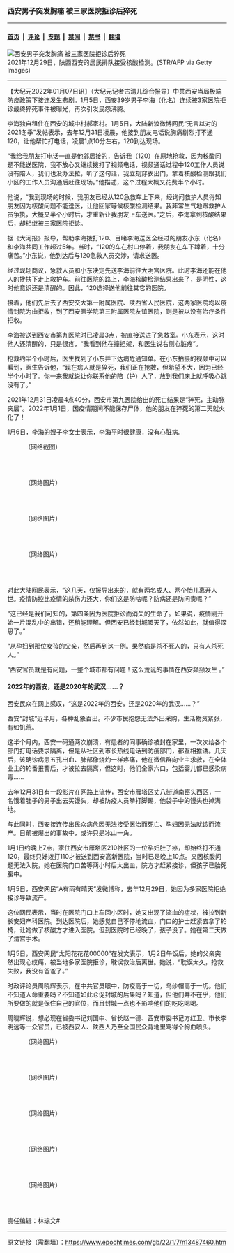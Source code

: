 ### 西安男子突发胸痛 被三家医院拒诊后猝死

---

#### [首页](../../../..?n13487460) &nbsp;|&nbsp; [评论](../../../../../epoch-comment?n13487460) &nbsp;|&nbsp; [专题](../../../../../epoch-special?n13487460) &nbsp;|&nbsp; [禁闻](../../../../../epoch-news?n13487460) &nbsp;|&nbsp; [禁书](../../../../../books?n13487460) &nbsp;|&nbsp; [翻墙](https://github.com/gfw-breaker/nogfw/blob/master/README.md?n13487460)


<div><img alt="西安男子突发胸痛 被三家医院拒诊后猝死" class="attachment-djy_600_400 size-djy_600_400 wp-post-image" src="https://i.epochtimes.com/assets/uploads/2022/01/id13487623-GettyImages-1237454604-600x400.jpg"/>
<div class="caption">
 2021年12月29日，陕西西安的居民排队接受核酸检测。(STR/AFP via Getty Images)
</div></div><hr/><div class="post_content" id="artbody" itemprop="articleBody">
 <!-- article content begin -->
 <p>
  【大纪元2022年01月07日讯】（大纪元记者古清儿综合报导）中共西安当局极端防疫政策下接连发生悲剧。1月5日，西安39岁男子李海（化名）连续被3家医院拒诊最终猝死事件被曝光，再次引发民怨沸腾。
 </p>
 <p>
  李海独自租住在西安的城中村郝家村。1月5日，大陆新浪微博网民“无言以对的2021冬季”发帖表示，去年12月31日凌晨，他接到朋友电话说胸痛剧烈打不通120，让他帮忙打电话，凌晨1点10分左右，120到达现场。
 </p>
 <p>
  “我给我朋友打电话一直是他邻居接的，告诉我（120）在原地抢救，因为核酸问题不能送医院，我不放心又继续拨打了视频电话，视频通话过程中120工作人员说没有陪人，我们也没办法拉，听了这句话，我立刻穿衣出门，拿着核酸检测跟我们小区的工作人员沟通后赶往现场。”他描述，这个过程大概又花费半个小时。
 </p>
 <p>
  他说，“我到现场的时候，我朋友已经从120急救车上下来，经询问救护人员得知朋友因为核酸问题不能送医，让他回家等候核酸检测结果。我非常生气地跟救护人员争执，大概又半个小时后，才重新让我朋友上车送医。”之后，李海拿到核酸结果后，却相继被三家医院拒诊。
 </p>
 <p>
  据《大河报》报导，帮助李海拨打120、目睹李海送医全经过的朋友小东（化名）和李海共同工作超过5年。当时，“120的车在村口停着，我朋友在车下蹲着，十分痛苦。”小东说，他到达后与120急救人员交涉，请求送医。
 </p>
 <p>
  经过现场商议，急救人员和小东决定先送李海前往大明宫医院。此时李海还能在他人的搀扶下走上救护车。前往医院的路上，李海核酸检测结果出来了，是阴性，这时他意识还是清醒的。因此，120选择送他前往其它的医院。
 </p>
 <p>
  接着，他们先后去了西安交大第一附属医院、陕西省人民医院，这两家医院均以疫情封院为由拒收，到了西安医学院第三附属医院友谊医院，则是被以没有治疗条件拒收。
 </p>
 <p>
  李海被送到西安市第九医院时已凌晨3点，被直接送进了急救室。小东表示，这时他人还清醒的，只是很疼，“我看到他在撞担架，和医生说右侧心脏疼”。
 </p>
 <p>
  抢救约半个小时后，医生找到了小东并下达病危通知单。在小东拍摄的视频中可以看到，医生告诉他，“现在病人就是猝死，我们正在抢救，但希望不大，因为已经半个小时了。你一来我就说让你联系他的陪（护）人了，放到我们床上就呼吸心跳没有了。”
 </p>
 <p>
  2021年12月31日凌晨4点40分，西安市第九医院给出的死亡结果是“猝死，主动脉夹层”。2022年1月1日，因疫情期间不能保存尸体，他的朋友在猝死的第二天就火化了！
 </p>
 <p>
  1月6日，李海的嫂子李女士表示，李海平时很健康，没有心脏病。
 </p>
 <figure aria-describedby="caption-attachment-13487702" class="wp-caption aligncenter" id="attachment_13487702" style="width: 440px">
  <ok href="https://i.epochtimes.com/assets/uploads/2022/01/id13487702-1006CvpU1gy1gy4ezirvjoj30u01hcgvv.jpg" target="_blank">
   <img alt="" class="size-full wp-image-13487702" src="https://i.epochtimes.com/assets/uploads/2022/01/id13487702-1006CvpU1gy1gy4ezirvjoj30u01hcgvv.jpg"/>
  </ok>
  <br/><figcaption class="wp-caption-text" id="caption-attachment-13487702">
   （网络截图）
  </figcaption><br/>
 </figure><br/>
 <figure aria-describedby="caption-attachment-13487706" class="wp-caption aligncenter" id="attachment_13487706" style="width: 439px">
  <ok href="https://i.epochtimes.com/assets/uploads/2022/01/id13487706-974ed7456ly1gy44t7uqn1j20j616l77e.jpg" target="_blank">
   <img alt="" class="size-full wp-image-13487706" src="https://i.epochtimes.com/assets/uploads/2022/01/id13487706-974ed7456ly1gy44t7uqn1j20j616l77e.jpg"/>
  </ok>
  <br/><figcaption class="wp-caption-text" id="caption-attachment-13487706">
   （网络图片）
  </figcaption><br/>
 </figure><br/>
 <figure aria-describedby="caption-attachment-13487708" class="wp-caption aligncenter" id="attachment_13487708" style="width: 440px">
  <ok href="https://i.epochtimes.com/assets/uploads/2022/01/id13487708-74ed7456ly1gy44t2zrxyj20j60eedgp.jpg" target="_blank">
   <img alt="" class="size-full wp-image-13487708" src="https://i.epochtimes.com/assets/uploads/2022/01/id13487708-74ed7456ly1gy44t2zrxyj20j60eedgp.jpg"/>
  </ok>
  <br/><figcaption class="wp-caption-text" id="caption-attachment-13487708">
   （网络图片）
  </figcaption><br/>
 </figure><br/>
 <figure aria-describedby="caption-attachment-13487713" class="wp-caption aligncenter" id="attachment_13487713" style="width: 600px">
  <ok href="https://i.epochtimes.com/assets/uploads/2022/01/id13487713-2369-2022-01-07-094011.jpg" target="_blank">
   <img alt="" class="size-large wp-image-13487713" src="https://i.epochtimes.com/assets/uploads/2022/01/id13487713-2369-2022-01-07-094011-600x308.jpg"/>
  </ok>
  <br/><figcaption class="wp-caption-text" id="caption-attachment-13487713">
   （网络图片）
  </figcaption><br/>
 </figure><br/>
 <p>
  对此大陆网民表示，“这几天，仅报导出来的，就有两名成人、两个胎儿离开人世。疫情防控比疫情的杀伤力还大，你们这是防啥呢？防病还是防问责呢？”
 </p>
 <p>
  “这已经是我们可知的，第四条因为医院拒诊而消失的生命了。如果说，疫情刚开始一片混乱中的出错，还稍能理解。但西安已经封城15天了，依然如此，就值得深思了。”
 </p>
 <p>
  “从孕妇到那位女孩的父亲，然后再到这一例。果然病是杀不死人的，只有人杀死人。”
 </p>
 <p>
  “西安官员就是有问题，一整个城市都有问题！这么荒诞的事情在西安频频发生 。”
 </p>
 <h4>
  2022年的西安，还是2020年的武汉……？
 </h4>
 <p>
  西安民众在网上感叹，“这是2022年的西安，还是2020年的武汉……？”
 </p>
 <p>
  西安“封城”近半月，各种乱象百出。不少市民抱怨无法外出采购，生活物资紧张，有如饥荒。
 </p>
 <p>
  这半个月内，西安一码通两次崩溃，有患者的同事确诊被封在家里，一次次给各个部门打电话要求隔离，但是从社区到市长热线电话到防疫部门，都互相推诿。几天后，该确诊病患五孔出血、肺部像烧灼一样疼痛，他在微信群向业主求救，在全体业主的轮番报警后，才被拉去隔离，但这时，他们全家六口，包括婴儿都已感染病毒……
 </p>
 <p>
  去年12月31日有一段影片在网路上流传，西安市雁塔区丈八街道南窑头西区，一名饿着肚子的男子出去买馒头，却被防疫人员拳打脚踢，他袋子中的馒头也掉满地。
 </p>
 <p>
  与此同时，西安接连传出民众病危因无法接受医治而死亡、孕妇因无法就诊而流产。目前被爆出的事故中，或许只是冰山一角。
 </p>
 <p>
  1月1日约晚上7点，家住西安市雁塔区210社区的一位孕妇肚子疼，却始终打不通120，最终只好拨打110才被送到西安高新医院，当时已是晚上10点。又因核酸问题无法入院，她在医院门口苦等两小时后大出血，院方才赶紧接诊，但孩子已胎死腹中。
 </p>
 <p>
  1月5日，西安网民“A有雨有晴天”发微博称，去年12月29日，她因为多家医院拒绝接诊导致流产。
 </p>
 <p>
  这位网民表示，当时在医院门口上车回小区时，她又出现了流血的症状，被拉到新长安妇产科医院。到达医院后，她感觉自己不停地流血，门口的护士赶紧去拿了轮椅，让她做了核酸方才进入医院。但到医院时已经晚了，孩子没了。她在第二天做了清宫手术。
 </p>
 <p>
  1月5日，西安网民“太阳花花花00000”在发文表示，1月2日午饭后，她的父亲突然出现心绞痛，被当地多家医院拒诊，耽误救治后离世。她说，“耽误太久，抢救失败，我没有爸爸了。”
 </p>
 <p>
  时政评论员周晓辉表示，在中共官员眼中，防疫高于一切，乌纱帽高于一切。他们不知道人命重要吗？不知道如此仓促封城的后果吗？知道，但他们并不在乎，他们所要做的就是保住自己的官位，而且封城一点也不影响他们的吃吃喝喝。
 </p>
 <p>
  周晓辉说，想必现在省委书记刘国中、省长赵一德、西安市委书记方红卫、市长李明远等一众官员，已被西安人、陕西人乃至全国民众背地里骂得个狗血喷头。
 </p>
 <figure aria-describedby="caption-attachment-13487722" class="wp-caption aligncenter" id="attachment_13487722" style="width: 440px">
  <ok href="https://i.epochtimes.com/assets/uploads/2022/01/id13487722-005ROrzwgy1gy49q5djp4j30tk1fe4az.jpg" target="_blank">
   <img alt="" class="size-full wp-image-13487722" src="https://i.epochtimes.com/assets/uploads/2022/01/id13487722-005ROrzwgy1gy49q5djp4j30tk1fe4az.jpg"/>
  </ok>
  <br/><figcaption class="wp-caption-text" id="caption-attachment-13487722">
   （网络图片）
  </figcaption><br/>
 </figure><br/>
 <figure aria-describedby="caption-attachment-13487723" class="wp-caption aligncenter" id="attachment_13487723" style="width: 600px">
  <ok href="https://i.epochtimes.com/assets/uploads/2022/01/id13487723-000-2022-01-06-123438-600x355-1.jpg" target="_blank">
   <img alt="" class="size-large wp-image-13487723" src="https://i.epochtimes.com/assets/uploads/2022/01/id13487723-000-2022-01-06-123438-600x355-1-600x355.jpg"/>
  </ok>
  <br/><figcaption class="wp-caption-text" id="caption-attachment-13487723">
   （网络图片）
  </figcaption><br/>
 </figure><br/>
 <figure aria-describedby="caption-attachment-13487724" class="wp-caption aligncenter" id="attachment_13487724" style="width: 600px">
  <ok href="https://i.epochtimes.com/assets/uploads/2022/01/id13487724-b38159a5dd3180ab5758e4ce11b79838-e1641509015328-1.jpg" target="_blank">
   <img alt="" class="size-large wp-image-13487724" src="https://i.epochtimes.com/assets/uploads/2022/01/id13487724-b38159a5dd3180ab5758e4ce11b79838-e1641509015328-1-600x663.jpg"/>
  </ok>
  <br/><figcaption class="wp-caption-text" id="caption-attachment-13487724">
   （网络图片）
  </figcaption><br/>
 </figure><br/>
 <figure aria-describedby="caption-attachment-13487725" class="wp-caption aligncenter" id="attachment_13487725" style="width: 600px">
  <ok href="https://i.epochtimes.com/assets/uploads/2022/01/id13487725-ttl7dayjBZ_72b5e659eb92de23.jpg" target="_blank">
   <img alt="" class="size-large wp-image-13487725" src="https://i.epochtimes.com/assets/uploads/2022/01/id13487725-ttl7dayjBZ_72b5e659eb92de23-600x1067.jpg"/>
  </ok>
  <br/><figcaption class="wp-caption-text" id="caption-attachment-13487725">
   （网络图片）
  </figcaption><br/>
 </figure><br/>
 <figure aria-describedby="caption-attachment-13487726" class="wp-caption aligncenter" id="attachment_13487726" style="width: 600px">
  <ok href="https://i.epochtimes.com/assets/uploads/2022/01/id13487726-ttl7dayqiW_e3a67aa1780caa8b.jpg" target="_blank">
   <img alt="" class="size-large wp-image-13487726" src="https://i.epochtimes.com/assets/uploads/2022/01/id13487726-ttl7dayqiW_e3a67aa1780caa8b-600x1067.jpg"/>
  </ok>
  <br/><figcaption class="wp-caption-text" id="caption-attachment-13487726">
   （网络图片）
  </figcaption><br/>
 </figure><br/>
 <p>
  责任编辑：林琮文#
 </p>
 <!-- article content end -->
 <div id="below_article_ad">
 </div>
</div>


---

原文链接（需翻墙）：https://www.epochtimes.com/gb/22/1/7/n13487460.htm